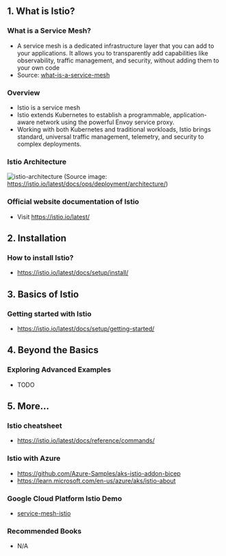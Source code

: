 ## 1. What is Istio?

### What is a Service Mesh?

- A service mesh is a dedicated infrastructure layer that you can add to your applications. It allows you to transparently add capabilities like observability, traffic management, and security, without adding them to your own code
- Source: [what-is-a-service-mesh](https://istio.io/latest/about/service-mesh/#what-is-a-service-mesh)

### Overview

- Istio is a service mesh
- Istio extends Kubernetes to establish a programmable, application-aware network using the powerful Envoy service proxy.
- Working with both Kubernetes and traditional workloads, Istio brings standard, universal traffic management, telemetry, and security to complex deployments.

### Istio Architecture

![istio-architecture](https://istio.io/latest/docs/ops/deployment/architecture/arch.svg)
(Source image: https://istio.io/latest/docs/ops/deployment/architecture/)

### Official website documentation of Istio

- Visit https://istio.io/latest/

## 2. Installation

### How to install Istio?

- https://istio.io/latest/docs/setup/install/

## 3. Basics of Istio

### Getting started with Istio

- https://istio.io/latest/docs/setup/getting-started/

## 4. Beyond the Basics

### Exploring Advanced Examples

- TODO

## 5. More...

### Istio cheatsheet

- https://istio.io/latest/docs/reference/commands/

### Istio with Azure

- https://github.com/Azure-Samples/aks-istio-addon-bicep
- https://learn.microsoft.com/en-us/azure/aks/istio-about

### Google Cloud Platform Istio Demo

- [service-mesh-istio](https://github.com/GoogleCloudPlatform/microservices-demo/blob/main/kustomize/components/service-mesh-istio/README.md)

### Recommended Books

- N/A
